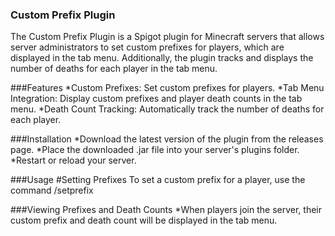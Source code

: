 ### Custom Prefix Plugin
The Custom Prefix Plugin is a Spigot plugin for Minecraft servers that allows server administrators to set custom prefixes for players, which are displayed in the tab menu. Additionally, the plugin tracks and displays the number of deaths for each player in the tab menu.

###Features
*Custom Prefixes: Set custom prefixes for players.
*Tab Menu Integration: Display custom prefixes and player death counts in the tab menu.
*Death Count Tracking: Automatically track the number of deaths for each player.

###Installation
*Download the latest version of the plugin from the releases page.
*Place the downloaded .jar file into your server's plugins folder.
*Restart or reload your server.

###Usage
#Setting Prefixes
To set a custom prefix for a player, use the command /setprefix <player name> <prefix>

###Viewing Prefixes and Death Counts
*When players join the server, their custom prefix and death count will be displayed in the tab menu.

